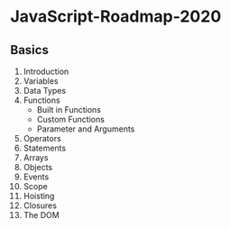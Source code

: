 # JavaScript-Roadmap-2020

## Basics

1. Introduction
2. Variables
3. Data Types
4. Functions
	 - Built in Functions
	 - Custom Functions
	 - Parameter and Arguments
5. Operators
6. Statements 
 5. Arrays 
 6. Objects
 7. Events
 8. Scope
 9. Hoisting
 10. Closures
 11. The DOM  
<!--stackedit_data:
eyJoaXN0b3J5IjpbLTk5OTEzMTkyMiwxNDcyNTM5NDMzLC03OT
k3MTQzODAsLTE0OTY3MTQwOTEsLTE3MTU5MDg5NDcsLTEwOTgw
MTcyOF19
-->